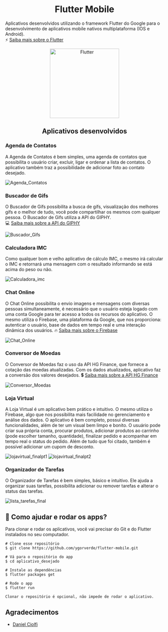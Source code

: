 <h1 align="center">
Flutter Mobile
</h1>

Aplicativos desenvolvidos utilizando o framework Flutter do Google para o desenvolvimento de aplicativos mobile nativos multiplataforma (IOS e Android). <br> 
:zap: [Saiba mais sobre o Flutter](https://www.devmedia.com.br/guia/flutter/40713)
<p align="center">
    <img alt="Flutter" title="Flutter" src="https://venturebeat.com/wp-content/uploads/2018/02/google-flutter-logo.png?fit=400%2C200&strip=all" width="220px" />
</p>

<h2 align="center">Aplicativos desenvolvidos</h2>

### Agenda de Contatos

A Agenda de Contatos é bem simples, uma agenda de contatos que possibilita o usuário criar, excluir, ligar e ordenar a lista de contatos. O aplicativo também traz a possibilidade de adicionar foto ao contato desejado.

![Agenda_Contatos](https://user-images.githubusercontent.com/45312912/87119378-30ccf000-c254-11ea-9cd9-d3a281e099da.png)

### Buscador de Gifs

O Buscador de Gifs possibilita a busca de gifs, visualização dos melhores gifs e o melhor de tudo, você pode compartilhar os mesmos com qualquer pessoa. O Buscador de Gifs utiliza a API do GIPHY. <br>
:computer: [Saiba mais sobre a API do GIPHY](https://developers.giphy.com/)

![Buscador_Gifs](https://user-images.githubusercontent.com/45312912/87119791-5b6b7880-c255-11ea-91ed-11797ea14550.png)

### Calculadora IMC

Como qualquer bom e velho aplicativo de cálculo IMC, o mesmo irá calcular o IMC e retornará uma mensagem com o resultado informando se está acima do peso ou não.

![Calculadora_imc](https://user-images.githubusercontent.com/45312912/87120387-a639c000-c256-11ea-9f5e-5620993c386c.png)

### Chat Online

O Chat Online possibilita o envio imagens e mensagens com diversas pessoas simultaneamente, é necessário que o usuário esteja logado com uma conta Google para ter acesso a todos os recursos do aplicativo. O mesmo utiliza o Firebase, uma plataforma da Google, que nos proporciona: autenticar o usuário, base de dados em tempo real e uma interação dinâmica dos usuários.
:fire: [Saiba mais sobre o Firebase](https://rockcontent.com/blog/firebase/)

![Chat_Online](https://user-images.githubusercontent.com/45312912/87120528-0466a300-c257-11ea-861b-8f6c7c3eb3b3.png)

### Conversor de Moedas

O Conversor de Moedas faz o uso da API HG Finance, que fornece a cotação das moedas atualizadas. Com os dados atualizados, aplicativo faz a conversão dos valores desejados.
:heavy_dollar_sign: [Saiba mais sobre a API HG Finance](https://hgbrasil.com/status/finance)

![Conversor_Moedas](https://user-images.githubusercontent.com/45312912/87120848-d5046600-c257-11ea-8f28-309d7ebd2350.png)

### Loja Virtual

A Loja Virtual é um aplicativo bem prático e intuitivo. O mesmo utiliza o Firebase, algo que nos possibilita mais facilidade no gerenciamento e análise dos dados.
O aplicativo é bem completo, possui diversas funcionalidades, além de ter um visual bem limpo e bonito. O usuário pode criar sua própria conta, procurar produtos, adicionar produtos ao carrinho (pode escolher tamanho, quantidade), finalizar pedido e acompanhar em tempo real o status do pedido. Além de tudo que foi citado, também é possível adicionar um cupom de desconto.

![lojavirtual_finalpt1](https://user-images.githubusercontent.com/45312912/87121373-016cb200-c259-11ea-966c-9b6bd2bc446d.png)
![lojavirtual_finalpt2](https://user-images.githubusercontent.com/45312912/87121377-03367580-c259-11ea-9169-122a925ccd20.png)

### Organizador de Tarefas

O Organizador de Tarefas é bem simples, básico e intuitivo.
Ele ajuda a organizar suas tarefas, possibilita adicionar ou remover tarefas e alterar o status das tarefas.

![lista_tarefas_final](https://user-images.githubusercontent.com/45312912/87121759-e9496280-c259-11ea-8a67-4c20605e38d1.png)

## 🤔 Como ajudar e rodar os apps?

Para clonar e rodar os aplicativos, você vai precisar do Git e do Flutter instalados no seu computador.
```
# Clone esse repositório
$ git clone https://github.com/ygorverde/flutter-mobile.git

# Vá para o repositório do app
$ cd aplicativo_desejado

# Instale as dependências
$ flutter packages get

# Rode o app
$ flutter run

Clonar o repositório é opcional, não impede de rodar o aplicativo.
```

## Agradecimentos
  - <a target="_blank" href="https://www.udemy.com/user/daniel-henrique-ciolfi/">Daniel Ciolfi</a>
